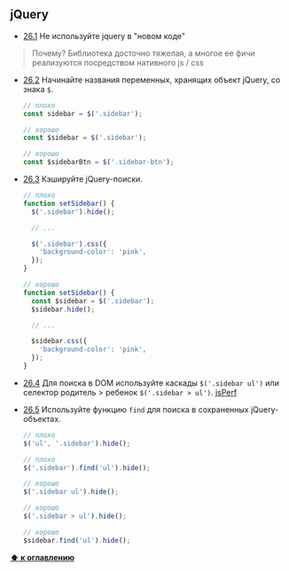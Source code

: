 
## <a name="jquery">jQuery</a>
  <a name="jquery--no-jquery"></a><a name="26.1"></a>
  - [26.1](#jquery--no-jquery) Не используйте jquery в "новом коде"

  > Почему? Библиотека досточно тяжелая, а многое ее фичи реализуются посредством нативного js / css


  <a name="jquery--dollar-prefix"></a><a name="26.2"></a>
  - [26.2](#jquery--dollar-prefix) Начинайте названия переменных, хранящих объект jQuery, со знака `$`.

    ```javascript
    // плохо
    const sidebar = $('.sidebar');

    // хорошо
    const $sidebar = $('.sidebar');

    // хорошо
    const $sidebarBtn = $('.sidebar-btn');
    ```

  <a name="jquery--cache"></a><a name="26.3"></a>
  - [26.3](#jquery--cache) Кэшируйте jQuery-поиски.

    ```javascript
    // плохо
    function setSidebar() {
      $('.sidebar').hide();

      // ...

      $('.sidebar').css({
        'background-color': 'pink',
      });
    }

    // хорошо
    function setSidebar() {
      const $sidebar = $('.sidebar');
      $sidebar.hide();

      // ...

      $sidebar.css({
        'background-color': 'pink',
      });
    }
    ```

  <a name="jquery--queries"></a><a name="26.4"></a>
  - [26.4](#jquery--queries) Для поиска в DOM используйте каскады `$('.sidebar ul')` или селектор родитель > ребенок `$('.sidebar > ul')`. [jsPerf](http://jsperf.com/jquery-find-vs-context-sel/16)

  <a name="jquery--find"></a><a name="26.5"></a>
  - [26.5](#jquery--find) Используйте функцию `find` для поиска в сохраненных jQuery-объектах.

    ```javascript
    // плохо
    $('ul', '.sidebar').hide();

    // плохо
    $('.sidebar').find('ul').hide();

    // хорошо
    $('.sidebar ul').hide();

    // хорошо
    $('.sidebar > ul').hide();

    // хорошо
    $sidebar.find('ul').hide();
    ```

**[⬆ к оглавлению](#Оглавление)**

